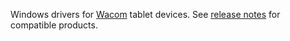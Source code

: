 Windows drivers for [Wacom](https://www.wacom.com) tablet devices. See [release notes](https://community.chocolatey.org/packages/wacom-drivers#releasenotes) for compatible products.